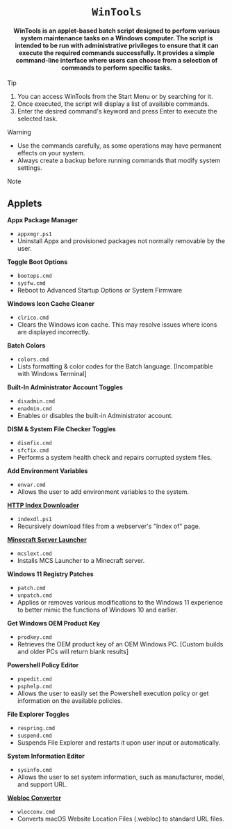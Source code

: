 <div align="center">
    
# `WinTools`
#### WinTools is an applet-based batch script designed to perform various system maintenance tasks on a Windows computer. The script is intended to be run with administrative privileges to ensure that it can execute the required commands successfully. It provides a simple command-line interface where users can choose from a selection of commands to perform specific tasks.
</div>

> [!TIP]
> 1. You can access WinTools from the Start Menu or by searching for it.
> 2. Once executed, the script will display a list of available commands.
> 3. Enter the desired command's keyword and press Enter to execute the selected task.

> [!WARNING]
> - Use the commands carefully, as some operations may have permanent effects on your system.
> - Always create a backup before running commands that modify system settings.

> [!NOTE]
> ## Applets
> 
> **Appx Package Manager**
> 
>    - `appxmgr.ps1`
>    - Uninstall Appx and provisioned packages not normally removable by the user.
> 
> **Toggle Boot Options**
> 
>    - `bootops.cmd`
>    - `sysfw.cmd`
>    - Reboot to Advanced Startup Options or System Firmware
> 
> **Windows Icon Cache Cleaner**
> 
>    - `clrico.cmd`
>    - Clears the Windows icon cache. This may resolve issues where icons are displayed incorrectly.
> 
> **Batch Colors**
> 
>    - `colors.cmd`
>    - Lists formatting & color codes for the Batch language. [Incompatible with Windows Terminal]
> 
> **Built-In Administrator Account Toggles**
> 
>    - `disadmin.cmd`
>    - `enadmin.cmd`
>    - Enables or disables the built-in Administrator account.
> 
> **DISM & System File Checker Toggles**
> 
>    - `dismfix.cmd`
>    - `sfcfix.cmd`
>    - Performs a system health check and repairs corrupted system files.
> 
> **Add Environment Variables**
> 
>    - `envar.cmd`
>    - Allows the user to add environment variables to the system.
> 
> **[HTTP Index Downloader](https://github.com/lazaroblanc/Index-of-downloader)**
> 
>    - `indexdl.ps1`
>    - Recursively download files from a webserver's "Index of" page.
> 
> **[Minecraft Server Launcher](https://github.com/sythatic/MCS-Launcher)**   
> 
>    - `mcslext.cmd`
>    - Installs MCS Launcher to a Minecraft server.
> 
> **Windows 11 Registry Patches**
> 
>    - `patch.cmd`
>    - `unpatch.cmd`
>    - Applies or removes various modifications to the Windows 11 experience to better mimic the functions of Windows 10 and earlier.
> 
> **Get Windows OEM Product Key**
> 
>    - `prodkey.cmd`
>    - Retrieves the OEM product key of an OEM Windows PC. [Custom builds and older PCs will return blank results]
> 
> **Powershell Policy Editor**
> 
>    - `pspedit.cmd`
>    - `psphelp.cmd`
>    - Allows the user to easily set the Powershell execution policy or get information on the available policies.
> 
> **File Explorer Toggles**
> 
>    - `respring.cmd`
>    - `suspend.cmd`
>    - Suspends File Explorer and restarts it upon user input or automatically.
> 
> **System Information Editor**
> 
>    - `sysinfo.cmd`
>    - Allows the user to set system information, such as manufacturer, model, and support URL.
> 
> 
> **[Webloc Converter](https://github.com/sythatic/Webloc-Decoder)**
> 
>    - `wlocconv.cmd`
>    - Converts macOS Website Location Files (.webloc) to standard URL files.
> 
